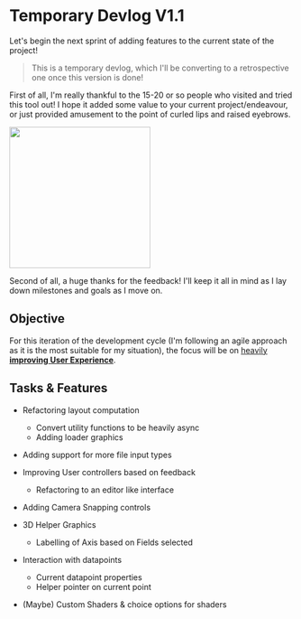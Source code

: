 # Temporary Devlog V1.1

Let's begin the next sprint of adding features to the current state of the project!

> This is a temporary devlog, which I'll be converting to a retrospective one once this version is done!

First of all, I'm really thankful to the 15-20 or so people who visited and tried this tool out! I hope it added some value to your current project/endeavour, or just provided amusement to the point of curled lips and raised eyebrows.

<img src="https://c.tenor.com/1weNCYu3iQkAAAAC/tenor.gif" width=250>

Second of all, a huge thanks for the feedback! I'll keep it all in mind as I lay down milestones and goals as I move on.

## Objective
For this iteration of the development cycle (I'm following an agile approach as it is the most suitable for my situation), the focus will be on <u>heavily **improving User Experience**</u>.

## Tasks & Features

- Refactoring layout computation 
    - Convert utility functions to be heavily async
    - Adding loader graphics

- Adding support for more file input types

- Improving User controllers based on feedback
    - Refactoring to an editor like interface

- Adding Camera Snapping controls

- 3D Helper Graphics 
    - Labelling of Axis based on Fields selected

- Interaction with datapoints
    - Current datapoint properties
    - Helper pointer on current point

- (Maybe) Custom Shaders & choice options for shaders
